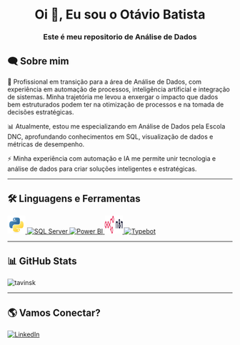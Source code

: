 <h1 align="center">Oi 👋, Eu sou o Otávio Batista</h1>
<h3 align="center">Este é meu repositorio de Análise de Dados</h3>

## 🗨 Sobre mim

🚀 Profissional em transição para a área de Análise de Dados, com experiência em automação de processos, inteligência artificial e integração de sistemas. Minha trajetória me levou a enxergar o impacto que dados bem estruturados podem ter na otimização de processos e na tomada de decisões estratégicas.

📊 Atualmente, estou me especializando em Análise de Dados pela Escola DNC, aprofundando conhecimentos em SQL, visualização de dados e métricas de desempenho.

⚡ Minha experiência com automação e IA me permite unir tecnologia e análise de dados para criar soluções inteligentes e estratégicas.

---

## 🛠️ Linguagens e Ferramentas

<p align="left">
  <a href="https://www.python.org" target="_blank" rel="noreferrer"> 
    <img src="https://raw.githubusercontent.com/devicons/devicon/master/icons/python/python-original.svg" alt="Python" width="40" height="40"/> 
  </a> 
  <a href="https://www.microsoft.com/en-us/sql-server" target="_blank" rel="noreferrer"> 
    <img src="https://www.svgrepo.com/show/303229/microsoft-sql-server-logo.svg" alt="SQL Server" width="40" height="40"/> 
  </a> 
  <a href="https://powerbi.microsoft.com/" target="_blank" rel="noreferrer"> 
    <img src="https://upload.wikimedia.org/wikipedia/commons/c/cf/New_Power_BI_Logo.svg" alt="Power BI" width="40" height="40"/> 
  </a> 
  <a href="https://n8n.io/" target="_blank" rel="noreferrer"> 
    <img src="https://raw.githubusercontent.com/n8n-io/n8n/master/assets/n8n-logo.png" alt="n8n" width="40" height="40"/> 
  </a> 
  <a href="https://typebot.io/" target="_blank" rel="noreferrer"> 
    <img src="https://avatars.githubusercontent.com/u/80745696?s=200&v=4" alt="Typebot" width="40" height="40"/> 
  </a> 
</p>

---

## 📊 GitHub Stats

<p><img align="center" src="https://github-readme-stats.vercel.app/api/top-langs?username=tavinsk&show_icons=true&locale=en&layout=compact" alt="tavinsk" /></p>

---

## 🌎 Vamos Conectar?

<p align="left">
  <a href="https://www.linkedin.com/in/otavio-batista-ba0805236/" target="blank">
    <img align="center" src="https://raw.githubusercontent.com/rahuldkjain/github-profile-readme-generator/master/src/images/icons/Social/linked-in-alt.svg" alt="LinkedIn" height="30" width="40" />
  </a>
</p>

